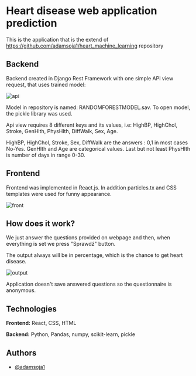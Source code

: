 
# Heart disease web application prediction

This is the application that is the extend of https://github.com/adamsoja1/heart_machine_learning repository


## Backend
Backend created in Django Rest Framework with one simple API view request, that uses trained model:

![api](https://imgur.com/G8WxhCZ.png)


Model in repository is named: RANDOMFORESTMODEL.sav. To open model, the pickle library was used.

Api view requires 8 different keys and its values, i.e: HighBP, HighChol, Stroke, GenHlth, PhysHlth, DiffWalk, Sex, Age.

HighBP, HighChol, Stroke, Sex, DiffWalk  are the answers : 0,1 in most cases No-Yes. GenHlth and Age are categorical values. Last but not least PhysHlth is number of days in range 0-30.
## Frontend
Frontend was implemented in React.js. In addition particles.tx and CSS templates were used for funny appearance.

![front](https://imgur.com/aWffP2f.png)
## How does it work?
We just answer the questions provided on webpage and then, when everything is set we press "Sprawdź" button.

The output always will be in percentage, which is the chance to get heart disease.

![output](https://imgur.com/Tc0xx4N.png)

Application doesn't save answered questions so the questionnaire is anonymous.
## Technologies

**Frontend:** React, CSS, HTML

**Backend:** Python, Pandas, numpy, scikit-learn, pickle 


## Authors

- [@adamsoja1](https://github.com/adamsoja1)

